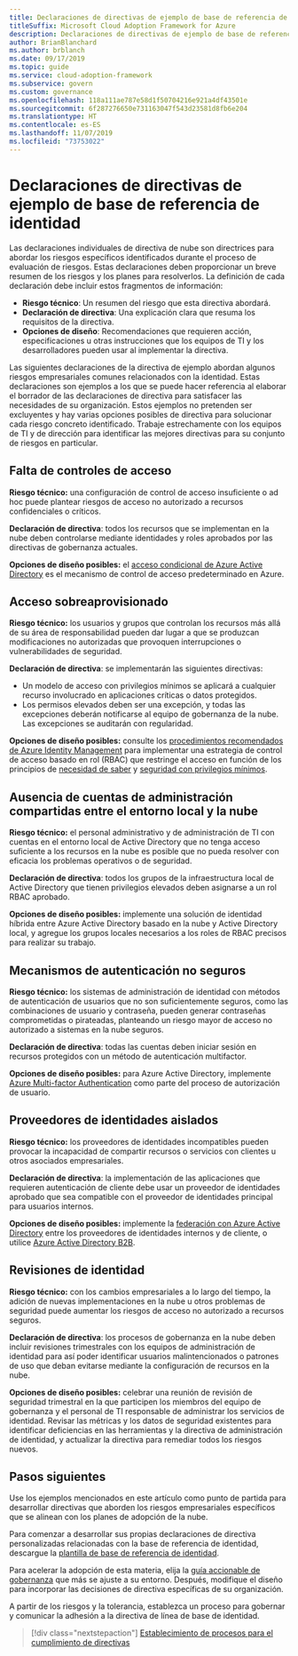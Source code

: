 ```yaml
---
title: Declaraciones de directivas de ejemplo de base de referencia de identidad
titleSuffix: Microsoft Cloud Adoption Framework for Azure
description: Declaraciones de directivas de ejemplo de base de referencia de identidad
author: BrianBlanchard
ms.author: brblanch
ms.date: 09/17/2019
ms.topic: guide
ms.service: cloud-adoption-framework
ms.subservice: govern
ms.custom: governance
ms.openlocfilehash: 118a111ae787e58d1f50704216e921a4df43501e
ms.sourcegitcommit: 6f287276650e731163047f543d23581d8fb6e204
ms.translationtype: HT
ms.contentlocale: es-ES
ms.lasthandoff: 11/07/2019
ms.locfileid: "73753022"
---
```

# <a name="identity-baseline-sample-policy-statements"></a>Declaraciones de directivas de ejemplo de base de referencia de identidad

Las declaraciones individuales de directiva de nube son directrices para abordar los riesgos específicos identificados durante el proceso de evaluación de riesgos. Estas declaraciones deben proporcionar un breve resumen de los riesgos y los planes para resolverlos. La definición de cada declaración debe incluir estos fragmentos de información:

- **Riesgo técnico**: Un resumen del riesgo que esta directiva abordará.
- **Declaración de directiva**: Una explicación clara que resuma los requisitos de la directiva.
- **Opciones de diseño**: Recomendaciones que requieren acción, especificaciones u otras instrucciones que los equipos de TI y los desarrolladores pueden usar al implementar la directiva.

Las siguientes declaraciones de la directiva de ejemplo abordan algunos riesgos empresariales comunes relacionados con la identidad. Estas declaraciones son ejemplos a los que se puede hacer referencia al elaborar el borrador de las declaraciones de directiva para satisfacer las necesidades de su organización. Estos ejemplos no pretenden ser excluyentes y hay varias opciones posibles de directiva para solucionar cada riesgo concreto identificado. Trabaje estrechamente con los equipos de TI y de dirección para identificar las mejores directivas para su conjunto de riesgos en particular.

## <a name="lack-of-access-controls"></a>Falta de controles de acceso

**Riesgo técnico:** una configuración de control de acceso insuficiente o ad hoc puede plantear riesgos de acceso no autorizado a recursos confidenciales o críticos.

**Declaración de directiva**: todos los recursos que se implementan en la nube deben controlarse mediante identidades y roles aprobados por las directivas de gobernanza actuales.

**Opciones de diseño posibles:** el [acceso condicional de Azure Active Directory](https://docs.microsoft.com/azure/active-directory/conditional-access/overview) es el mecanismo de control de acceso predeterminado en Azure.

## <a name="overprovisioned-access"></a>Acceso sobreaprovisionado

**Riesgo técnico:** los usuarios y grupos que controlan los recursos más allá de su área de responsabilidad pueden dar lugar a que se produzcan modificaciones no autorizadas que provoquen interrupciones o vulnerabilidades de seguridad.

**Declaración de directiva**: se implementarán las siguientes directivas:

- Un modelo de acceso con privilegios mínimos se aplicará a cualquier recurso involucrado en aplicaciones críticas o datos protegidos.
- Los permisos elevados deben ser una excepción, y todas las excepciones deberán notificarse al equipo de gobernanza de la nube. Las excepciones se auditarán con regularidad.

**Opciones de diseño posibles:** consulte los [procedimientos recomendados de Azure Identity Management](https://docs.microsoft.com/azure/security/azure-security-identity-management-best-practices) para implementar una estrategia de control de acceso basado en rol (RBAC) que restringe el acceso en función de los principios de [necesidad de saber](https://wikipedia.org/wiki/Need_to_know) y [seguridad con privilegios mínimos](https://wikipedia.org/wiki/Principle_of_least_privilege).

## <a name="lack-of-shared-management-accounts-between-on-premises-and-the-cloud"></a>Ausencia de cuentas de administración compartidas entre el entorno local y la nube

**Riesgo técnico:** el personal administrativo y de administración de TI con cuentas en el entorno local de Active Directory que no tenga acceso suficiente a los recursos en la nube es posible que no pueda resolver con eficacia los problemas operativos o de seguridad.

**Declaración de directiva**: todos los grupos de la infraestructura local de Active Directory que tienen privilegios elevados deben asignarse a un rol RBAC aprobado.

**Opciones de diseño posibles:** implemente una solución de identidad híbrida entre Azure Active Directory basado en la nube y Active Directory local, y agregue los grupos locales necesarios a los roles de RBAC precisos para realizar su trabajo.

## <a name="weak-authentication-mechanisms"></a>Mecanismos de autenticación no seguros

**Riesgo técnico:** los sistemas de administración de identidad con métodos de autenticación de usuarios que no son suficientemente seguros, como las combinaciones de usuario y contraseña, pueden generar contraseñas comprometidas o pirateadas, planteando un riesgo mayor de acceso no autorizado a sistemas en la nube seguros.

**Declaración de directiva**: todas las cuentas deben iniciar sesión en recursos protegidos con un método de autenticación multifactor.

**Opciones de diseño posibles:** para Azure Active Directory, implemente [Azure Multi-factor Authentication](https://docs.microsoft.com/azure/active-directory/authentication/concept-mfa-howitworks) como parte del proceso de autorización de usuario.

## <a name="isolated-identity-providers"></a>Proveedores de identidades aislados

**Riesgo técnico:** los proveedores de identidades incompatibles pueden provocar la incapacidad de compartir recursos o servicios con clientes u otros asociados empresariales.

**Declaración de directiva**: la implementación de las aplicaciones que requieren autenticación de cliente debe usar un proveedor de identidades aprobado que sea compatible con el proveedor de identidades principal para usuarios internos.

**Opciones de diseño posibles:** implemente la [federación con Azure Active Directory](https://docs.microsoft.com/azure/active-directory/hybrid/whatis-fed) entre los proveedores de identidades internos y de cliente, o utilice [Azure Active Directory B2B](https://docs.microsoft.com/azure/active-directory/b2b/what-is-b2b).

## <a name="identity-reviews"></a>Revisiones de identidad

**Riesgo técnico:** con los cambios empresariales a lo largo del tiempo, la adición de nuevas implementaciones en la nube u otros problemas de seguridad puede aumentar los riesgos de acceso no autorizado a recursos seguros.

**Declaración de directiva**: los procesos de gobernanza en la nube deben incluir revisiones trimestrales con los equipos de administración de identidad para así poder identificar usuarios malintencionados o patrones de uso que deban evitarse mediante la configuración de recursos en la nube.

**Opciones de diseño posibles:** celebrar una reunión de revisión de seguridad trimestral en la que participen los miembros del equipo de gobernanza y el personal de TI responsable de administrar los servicios de identidad. Revisar las métricas y los datos de seguridad existentes para identificar deficiencias en las herramientas y la directiva de administración de identidad, y actualizar la directiva para remediar todos los riesgos nuevos.

## <a name="next-steps"></a>Pasos siguientes

Use los ejemplos mencionados en este artículo como punto de partida para desarrollar directivas que aborden los riesgos empresariales específicos que se alinean con los planes de adopción de la nube.

Para comenzar a desarrollar sus propias declaraciones de directiva personalizadas relacionadas con la base de referencia de identidad, descargue la [plantilla de base de referencia de identidad](./template.md).

Para acelerar la adopción de esta materia, elija la [guía accionable de gobernanza](../guides/index.md) que más se ajuste a su entorno. Después, modifique el diseño para incorporar las decisiones de directiva específicas de su organización.

A partir de los riesgos y la tolerancia, establezca un proceso para gobernar y comunicar la adhesión a la directiva de línea de base de identidad.

> [!div class="nextstepaction"]
> [Establecimiento de procesos para el cumplimiento de directivas](./compliance-processes.md)
